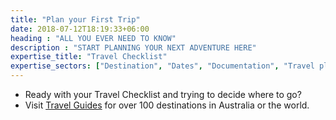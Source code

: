 ```yaml
---
title: "Plan your First Trip"
date: 2018-07-12T18:19:33+06:00
heading : "ALL YOU EVER NEED TO KNOW"
description : "START PLANNING YOUR NEXT ADVENTURE HERE"
expertise_title: "Travel Checklist"
expertise_sectors: ["Destination", "Dates", "Documentation", "Travel planner by ch810ya", "Budget Tracker"]
---
```

- Ready with your Travel Checklist and trying to decide where to go?
- Visit [Travel Guides](../destinations) for over 100 destinations in Australia or the world.

<!-- Download Travel planner by ch810ya [here](/travel-guides/Backpacking.xlsx) -->